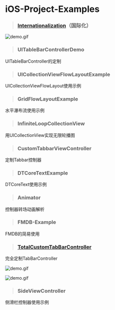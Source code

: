 # iOS-Project-Examples

> ### [Internationalization](http://www.cnblogs.com/YouXianMing/p/5435655.html)（国际化）

![demo.gif](http://images2015.cnblogs.com/blog/607542/201604/607542-20160426163415173-234318315.gif)

> ### UITableBarControllerDemo

UITableBarController的定制

> ### UICollectionViewFlowLayoutExample

UICollectionViewFlowLayout使用示例

> ### GridFlowLayoutExample

水平瀑布流使用示例

> ### InfiniteLoopCollectionView

用UICollectionView实现无限轮播图

> ### CustomTabbarViewController

定制Tabbar控制器

> ### DTCoreTextExample

DTCoreText使用示例

> ### Animator

控制器转场动画解析

> ### FMDB-Example

FMDB的简易使用

> ### [TotalCustomTabBarController](http://www.cnblogs.com/YouXianMing/p/5556584.html)

完全定制TabBarController

![demo.gif](http://images2015.cnblogs.com/blog/607542/201606/607542-20160603154850086-1500769047.gif)

![demo.gif](http://images2015.cnblogs.com/blog/607542/201606/607542-20160603154943274-431081136.gif)

> ### SideViewController

侧滑栏控制器使用示例